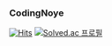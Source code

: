 ### CodingNoye
[![Hits](https://hits.seeyoufarm.com/api/count/incr/badge.svg?url=https%3A%2F%2Fgithub.com%2Fcodingnoye)](https://hits.seeyoufarm.com)
[![Solved.ac 프로필](http://mazassumnida.wtf/api/v2/generate_badge?boj=noye)](https://solved.ac/noye)
